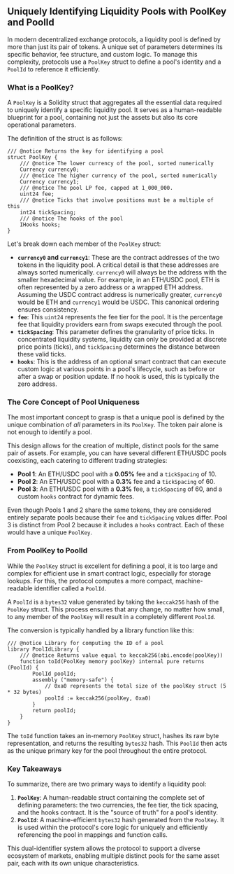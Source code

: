 ## Uniquely Identifying Liquidity Pools with PoolKey and PoolId

In modern decentralized exchange protocols, a liquidity pool is defined by more than just its pair of tokens. A unique set of parameters determines its specific behavior, fee structure, and custom logic. To manage this complexity, protocols use a `PoolKey` struct to define a pool's identity and a `PoolId` to reference it efficiently.

### What is a PoolKey?

A `PoolKey` is a Solidity struct that aggregates all the essential data required to uniquely identify a specific liquidity pool. It serves as a human-readable blueprint for a pool, containing not just the assets but also its core operational parameters.

The definition of the struct is as follows:

```solidity
/// @notice Returns the key for identifying a pool
struct PoolKey {
    /// @notice The lower currency of the pool, sorted numerically
    Currency currency0;
    /// @notice The higher currency of the pool, sorted numerically
    Currency currency1;
    /// @notice The pool LP fee, capped at 1_000_000.
    uint24 fee;
    /// @notice Ticks that involve positions must be a multiple of this
    int24 tickSpacing;
    /// @notice The hooks of the pool
    IHooks hooks;
}
```

Let's break down each member of the `PoolKey` struct:

*   **`currency0` and `currency1`**: These are the contract addresses of the two tokens in the liquidity pool. A critical detail is that these addresses are always sorted numerically. `currency0` will always be the address with the smaller hexadecimal value. For example, in an ETH/USDC pool, ETH is often represented by a zero address or a wrapped ETH address. Assuming the USDC contract address is numerically greater, `currency0` would be ETH and `currency1` would be USDC. This canonical ordering ensures consistency.
*   **`fee`**: This `uint24` represents the fee tier for the pool. It is the percentage fee that liquidity providers earn from swaps executed through the pool.
*   **`tickSpacing`**: This parameter defines the granularity of price ticks. In concentrated liquidity systems, liquidity can only be provided at discrete price points (ticks), and `tickSpacing` determines the distance between these valid ticks.
*   **`hooks`**: This is the address of an optional smart contract that can execute custom logic at various points in a pool's lifecycle, such as before or after a swap or position update. If no hook is used, this is typically the zero address.

### The Core Concept of Pool Uniqueness

The most important concept to grasp is that a unique pool is defined by the unique combination of *all* parameters in its `PoolKey`. The token pair alone is not enough to identify a pool.

This design allows for the creation of multiple, distinct pools for the same pair of assets. For example, you can have several different ETH/USDC pools coexisting, each catering to different trading strategies:

*   **Pool 1**: An ETH/USDC pool with a **0.05%** fee and a `tickSpacing` of 10.
*   **Pool 2**: An ETH/USDC pool with a **0.3%** fee and a `tickSpacing` of 60.
*   **Pool 3**: An ETH/USDC pool with a **0.3%** fee, a `tickSpacing` of 60, and a custom `hooks` contract for dynamic fees.

Even though Pools 1 and 2 share the same tokens, they are considered entirely separate pools because their `fee` and `tickSpacing` values differ. Pool 3 is distinct from Pool 2 because it includes a `hooks` contract. Each of these would have a unique `PoolKey`.

### From PoolKey to PoolId

While the `PoolKey` struct is excellent for defining a pool, it is too large and complex for efficient use in smart contract logic, especially for storage lookups. For this, the protocol computes a more compact, machine-readable identifier called a `PoolId`.

A `PoolId` is a `bytes32` value generated by taking the `keccak256` hash of the `PoolKey` struct. This process ensures that any change, no matter how small, to any member of the `PoolKey` will result in a completely different `PoolId`.

The conversion is typically handled by a library function like this:

```solidity
/// @notice Library for computing the ID of a pool
library PoolIdLibrary {
    /// @notice Returns value equal to keccak256(abi.encode(poolKey))
    function toId(PoolKey memory poolKey) internal pure returns (PoolId) {
        PoolId poolId;
        assembly ("memory-safe") {
            // 0xa0 represents the total size of the poolKey struct (5 * 32 bytes)
            poolId := keccak256(poolKey, 0xa0)
        }
        return poolId;
    }
}
```

The `toId` function takes an in-memory `PoolKey` struct, hashes its raw byte representation, and returns the resulting `bytes32` hash. This `PoolId` then acts as the unique primary key for the pool throughout the entire protocol.

### Key Takeaways

To summarize, there are two primary ways to identify a liquidity pool:

1.  **`PoolKey`**: A human-readable struct containing the complete set of defining parameters: the two currencies, the fee tier, the tick spacing, and the hooks contract. It is the "source of truth" for a pool's identity.
2.  **`PoolId`**: A machine-efficient `bytes32` hash generated from the `PoolKey`. It is used within the protocol's core logic for uniquely and efficiently referencing the pool in mappings and function calls.

This dual-identifier system allows the protocol to support a diverse ecosystem of markets, enabling multiple distinct pools for the same asset pair, each with its own unique characteristics.